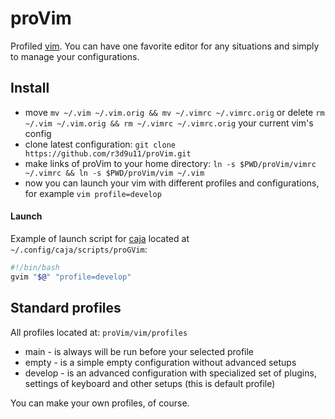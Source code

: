 proVim
=========================

Profiled [vim](http://www.vim.org). You can have one favorite editor for any situations and simply to manage your configurations.

## Install

* move `mv ~/.vim ~/.vim.orig && mv ~/.vimrc ~/.vimrc.orig` or delete `rm ~/.vim ~/.vim.orig && rm ~/.vimrc ~/.vimrc.orig` your current vim's config
* clone latest configuration: `git clone https://github.com/r3d9u11/proVim.git`
* make links of proVim to your home directory: `ln -s $PWD/proVim/vimrc ~/.vimrc && ln -s $PWD/proVim/vim ~/.vim`
* now you can launch your vim with different profiles and configurations, for example `vim profile=develop`

#### Launch

Example of launch script for [caja](https://github.com/mate-desktop/caja) located at `~/.config/caja/scripts/proGVim`:

```bash
#!/bin/bash
gvim "$@" "profile=develop"
```

## Standard profiles

All profiles located at: `proVim/vim/profiles`<br/>

* main - is always will be run before your selected profile
* empty - is a simple empty configuration without advanced setups
* develop - is an advanced configuration with specialized set of plugins, settings of keyboard  and other setups (this is default profile)

You can make your own profiles, of course.<br/>
